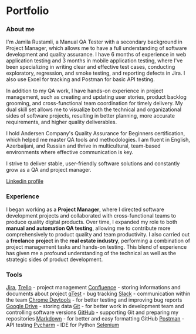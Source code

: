 # Portfolio
### About me
I'm Jamila Rustamli, a Manual QA Tester with a secondary background in Project Manager, which allows me to have a full understanding of software development and quality assurance. I have 6 months of experience in web application testing and 3 months in mobile application testing, where I've been specializing in writing clear and effective test cases, conducting exploratory, regression, and smoke testing, and reporting defects in Jira. I also use Excel for tracking and Postman for basic API testing.

In addition to my QA work, I have hands-on experience in project management, such as creating and updating user stories, product backlog grooming, and cross-functional team coordination for timely delivery. My dual skill set allows me to visualize both the technical and organizational sides of software projects, resulting in better planning, more accurate requirements, and higher quality deliverables.

I hold Andersen Company's Quality Assurance for Beginners certification, which helped me master QA tools and methodologies. I am fluent in English, Azerbaijani, and Russian and thrive in multicultural, team-based environments where effective communication is key.

I strive to deliver stable, user-friendly software solutions and constantly grow as a QA and project manager.

[Linkedin profile](https://www.linkedin.com/in/jrustamli/)

### Experience
I began working as a **Project Manager**, where I directed software development projects and collaborated with cross-functional teams to produce quality digital products. Over time, I expanded my role to both **manual and automation QA testing**, allowing me to contribute more comprehensively to product quality and team productivity. I also carried out a **freelance project** in the **real estate industry**, performing a combination of project management tasks and hands-on testing. This blend of experience has given me a profound understanding of the technical as well as the strategic sides of product development.

### Tools
[Jira](https://www.atlassian.com/software/jira), [Trello](https://trello.com/en) - project management
[Confluence](https://www.atlassian.com/software/confluence) - storing informations and documents about project
[qTest](https://www.tricentis.com/products/unified-test-management-qtest/test-case-manager) - bug tracking
[Slack](https://slack.com/) - communication within the team
[Chrome Devtools](https://developer.chrome.com/docs/devtools?hl=ru) - for better testing and improving bug reports
[Google Drive](https://drive.google.com/drive/my-drive) - storing data
[Git](https://git-scm.com/) - for better work in development team and controlling software versions
[GitHub](https://github.com/) - supporting Git and preparing my repositories
[Markdown](https://www.markdownguide.org/) - for better and easy formatting GitHub
[Postman](https://www.postman.com/) - API testing
[Pycharm](https://www.jetbrains.com/pycharm/) - IDE for Python
[Selenium](https://www.selenium.dev/)
